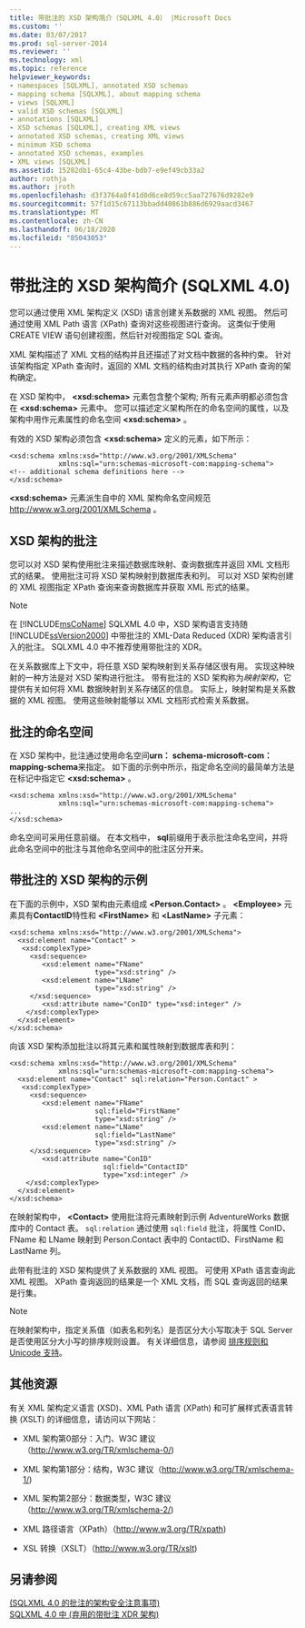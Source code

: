 ```yaml
---
title: 带批注的 XSD 架构简介（SQLXML 4.0） |Microsoft Docs
ms.custom: ''
ms.date: 03/07/2017
ms.prod: sql-server-2014
ms.reviewer: ''
ms.technology: xml
ms.topic: reference
helpviewer_keywords:
- namespaces [SQLXML], annotated XSD schemas
- mapping schema [SQLXML], about mapping schema
- views [SQLXML]
- valid XSD schemas [SQLXML]
- annotations [SQLXML]
- XSD schemas [SQLXML], creating XML views
- annotated XSD schemas, creating XML views
- minimum XSD schema
- annotated XSD schemas, examples
- XML views [SQLXML]
ms.assetid: 15282db1-65c4-43be-bdb7-e9ef49cb33a2
author: rothja
ms.author: jroth
ms.openlocfilehash: d3f3764a8f41d0d6ce8d59cc5aa727676d9282e9
ms.sourcegitcommit: 57f1d15c67113bbadd40861b886d6929aacd3467
ms.translationtype: MT
ms.contentlocale: zh-CN
ms.lasthandoff: 06/18/2020
ms.locfileid: "85043053"
---
```

# <a name="introduction-to-annotated-xsd-schemas-sqlxml-40"></a>带批注的 XSD 架构简介 (SQLXML 4.0)
  您可以通过使用 XML 架构定义 (XSD) 语言创建关系数据的 XML 视图。 然后可通过使用 XML Path 语言 (XPath) 查询对这些视图进行查询。 这类似于使用 CREATE VIEW 语句创建视图，然后针对视图指定 SQL 查询。  
  
 XML 架构描述了 XML 文档的结构并且还描述了对文档中数据的各种约束。 针对该架构指定 XPath 查询时，返回的 XML 文档的结构由对其执行 XPath 查询的架构确定。  
  
 在 XSD 架构中， **\<xsd:schema>** 元素包含整个架构; 所有元素声明都必须包含在 **\<xsd:schema>** 元素中。 您可以描述定义架构所在的命名空间的属性，以及架构中用作元素属性的命名空间 **\<xsd:schema>** 。  
  
 有效的 XSD 架构必须包含 **\<xsd:schema>** 定义的元素，如下所示：  
  
```  
<xsd:schema xmlns:xsd="http://www.w3.org/2001/XMLSchema"   
            xmlns:sql="urn:schemas-microsoft-com:mapping-schema">  
<!-- additional schema definitions here -->  
</xsd:schema>  
```  
  
 **\<xsd:schema>** 元素派生自中的 XML 架构命名空间规范 http://www.w3.org/2001/XMLSchema 。  
  
## <a name="annotations-to-the-xsd-schema"></a>XSD 架构的批注  
 您可以对 XSD 架构使用批注来描述数据库映射、查询数据库并返回 XML 文档形式的结果。 使用批注可将 XSD 架构映射到数据库表和列。 可以对 XSD 架构创建的 XML 视图指定 XPath 查询来查询数据库并获取 XML 形式的结果。  
  
> [!NOTE]  
>  在 [!INCLUDE[msCoName](../../../includes/msconame-md.md)] SQLXML 4.0 中，XSD 架构语言支持随 [!INCLUDE[ssVersion2000](../../../includes/ssversion2000-md.md)] 中带批注的 XML-Data Reduced (XDR) 架构语言引入的批注。 SQLXML 4.0 中不推荐使用带批注的 XDR。  
  
 在关系数据库上下文中，将任意 XSD 架构映射到关系存储区很有用。 实现这种映射的一种方法是对 XSD 架构进行批注。 带有批注的 XSD 架构称为*映射架构*，它提供有关如何将 XML 数据映射到关系存储区的信息。 实际上，映射架构是关系数据的 XML 视图。 使用这些映射能够以 XML 文档形式检索关系数据。  
  
## <a name="namespace-for-annotations"></a>批注的命名空间  
 在 XSD 架构中，批注通过使用命名空间**urn： schema-microsoft-com： mapping-schema**来指定。 如下面的示例中所示，指定命名空间的最简单方法是在标记中指定它 **\<xsd:schema>** 。  
  
```  
<xsd:schema xmlns:xsd="http://www.w3.org/2001/XMLSchema"   
            xmlns:sql="urn:schemas-microsoft-com:mapping-schema">  
...  
</xsd:schema>  
```  
  
 命名空间可采用任意前缀。 在本文档中， **sql**前缀用于表示批注命名空间，并将此命名空间中的批注与其他命名空间中的批注区分开来。  
  
## <a name="example-of-an-annotated-xsd-schema"></a>带批注的 XSD 架构的示例  
 在下面的示例中，XSD 架构由元素组成 **\<Person.Contact>** 。 **\<Employee>** 元素具有**ContactID**特性和 **\<FirstName>** 和 **\<LastName>** 子元素：  
  
```  
<xsd:schema xmlns:xsd="http://www.w3.org/2001/XMLSchema">  
  <xsd:element name="Contact" >  
   <xsd:complexType>  
     <xsd:sequence>  
        <xsd:element name="FName"    
                     type="xsd:string" />   
        <xsd:element name="LName"  
                     type="xsd:string" />  
     </xsd:sequence>  
        <xsd:attribute name="ConID" type="xsd:integer" />  
    </xsd:complexType>  
  </xsd:element>  
</xsd:schema>  
```  
  
 向该 XSD 架构添加批注以将其元素和属性映射到数据库表和列：  
  
```  
<xsd:schema xmlns:xsd="http://www.w3.org/2001/XMLSchema"  
            xmlns:sql="urn:schemas-microsoft-com:mapping-schema">  
  <xsd:element name="Contact" sql:relation="Person.Contact" >  
   <xsd:complexType>  
     <xsd:sequence>  
        <xsd:element name="FName"  
                     sql:field="FirstName"   
                     type="xsd:string" />   
        <xsd:element name="LName"    
                     sql:field="LastName"    
                     type="xsd:string" />  
     </xsd:sequence>  
        <xsd:attribute name="ConID"   
                       sql:field="ContactID"   
                       type="xsd:integer" />  
    </xsd:complexType>  
  </xsd:element>  
</xsd:schema>  
```  
  
 在映射架构中， **\<Contact>** 使用批注将元素映射到示例 AdventureWorks 数据库中的 Contact 表。 `sql:relation` 通过使用 `sql:field` 批注，将属性 ConID、FName 和 LName 映射到 Person.Contact 表中的 ContactID、FirstName 和 LastName 列。  
  
 此带有批注的 XSD 架构提供了关系数据的 XML 视图。 可使用 XPath 语言查询此 XML 视图。 XPath 查询返回的结果是一个 XML 文档，而 SQL 查询返回的结果是行集。  
  
> [!NOTE]  
>  在映射架构中，指定关系值（如表名和列名）是否区分大小写取决于 SQL Server 是否使用区分大小写的排序规则设置。 有关详细信息，请参阅 [排序规则和 Unicode 支持](../../collations/collation-and-unicode-support.md)。  
  
## <a name="other-resources"></a>其他资源  
 有关 XML 架构定义语言 (XSD)、XML Path 语言 (XPath) 和可扩展样式表语言转换 (XSLT) 的详细信息，请访问以下网站：  
  
-   XML 架构第0部分：入门、W3C 建议（http://www.w3.org/TR/xmlschema-0/)  
  
-   XML 架构第1部分：结构，W3C 建议（http://www.w3.org/TR/xmlschema-1/)  
  
-   XML 架构第2部分：数据类型，W3C 建议（http://www.w3.org/TR/xmlschema-2/)  
  
-   XML 路径语言（XPath）（http://www.w3.org/TR/xpath)  
  
-   XSL 转换（XSLT）（http://www.w3.org/TR/xslt)  
  
## <a name="see-also"></a>另请参阅  
 [&#40;SQLXML 4.0 的批注的架构安全注意事项&#41;](../../sqlxml-annotated-xsd-schemas-xpath-queries/security/annotated-schema-security-considerations-sqlxml-4-0.md)   
 [SQLXML 4.0 中 &#40;弃用的带批注 XDR 架构&#41;](annotated-xdr-schemas-deprecated-in-sqlxml-4-0.md)  
  
  
